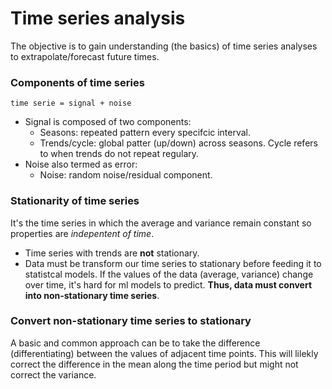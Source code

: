 # Time series analysis
The objective is to gain understanding (the basics) of time series analyses to extrapolate/forecast future times.


### Components of time series
`time serie = signal + noise`

- Signal is composed of two components:
  - Seasons: repeated pattern every specifcic interval.
  - Trends/cycle: global patter (up/down) across seasons. Cycle refers to when trends do not repeat regulary.
- Noise also termed as error:
  - Noise: random noise/residual component.

### Stationarity of time series
It's the time series in which the average and variance remain constant so properties are *indepentent of time*.
- Time series with trends are **not** stationary.
- Data must be transform our time series to stationary before feeding it to statistcal models. If the values of the data (average, variance) change over time, it's hard for ml models to predict. **Thus, data must convert into non-stationary time series**.

### Convert non-stationary time series to stationary
A basic and common approach can be to take the difference (differentiating) between the values of adjacent time points.
This will lilekly correct the difference in the mean along the time period but might not correct the variance.